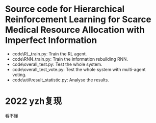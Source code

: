# Source code for Hierarchical Reinforcement Learning for Scarce Medical Resource Allocation with Imperfect Information

- code\RL_train.py: Train the RL agent.
- code\RNN_train.py: Train the information rebuilding RNN.
- code\overall_test.py: Test the whole system.
- code\overall_test_vote.py: Test the whole system with multi-agent voting.
- code\util\result_statistic.py: Analyse the results.

# 2022 yzh复现
看不懂